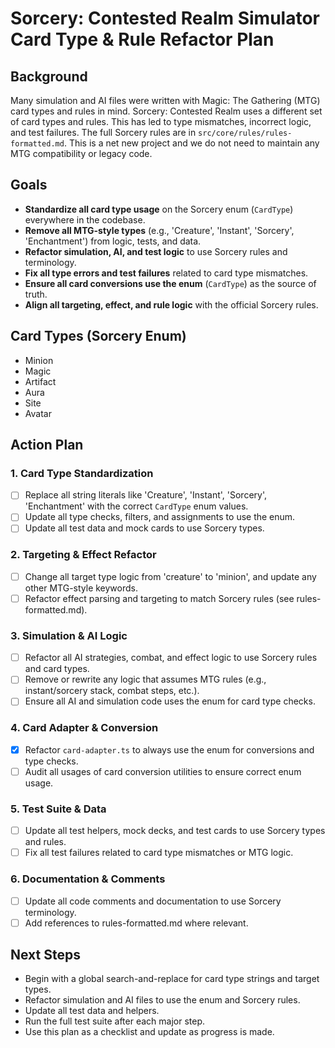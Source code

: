 # Sorcery: Contested Realm Simulator Card Type & Rule Refactor Plan

## Background
Many simulation and AI files were written with Magic: The Gathering (MTG) card types and rules in mind. Sorcery: Contested Realm uses a different set of card types and rules. This has led to type mismatches, incorrect logic, and test failures. The full Sorcery rules are in `src/core/rules/rules-formatted.md`. This is a net new project and we do not need to maintain any MTG compatibility or legacy code.

## Goals
- **Standardize all card type usage** on the Sorcery enum (`CardType`) everywhere in the codebase.
- **Remove all MTG-style types** (e.g., 'Creature', 'Instant', 'Sorcery', 'Enchantment') from logic, tests, and data.
- **Refactor simulation, AI, and test logic** to use Sorcery rules and terminology.
- **Fix all type errors and test failures** related to card type mismatches.
- **Ensure all card conversions use the enum** (`CardType`) as the source of truth.
- **Align all targeting, effect, and rule logic** with the official Sorcery rules.

## Card Types (Sorcery Enum)
- Minion
- Magic
- Artifact
- Aura
- Site
- Avatar

## Action Plan

### 1. Card Type Standardization
- [ ] Replace all string literals like 'Creature', 'Instant', 'Sorcery', 'Enchantment' with the correct `CardType` enum values.
- [ ] Update all type checks, filters, and assignments to use the enum.
- [ ] Update all test data and mock cards to use Sorcery types.

### 2. Targeting & Effect Refactor
- [ ] Change all target type logic from 'creature' to 'minion', and update any other MTG-style keywords.
- [ ] Refactor effect parsing and targeting to match Sorcery rules (see rules-formatted.md).

### 3. Simulation & AI Logic
- [ ] Refactor all AI strategies, combat, and effect logic to use Sorcery rules and card types.
- [ ] Remove or rewrite any logic that assumes MTG rules (e.g., instant/sorcery stack, combat steps, etc.).
- [ ] Ensure all AI and simulation code uses the enum for card type checks.

### 4. Card Adapter & Conversion
- [x] Refactor `card-adapter.ts` to always use the enum for conversions and type checks.
- [ ] Audit all usages of card conversion utilities to ensure correct enum usage.

### 5. Test Suite & Data
- [ ] Update all test helpers, mock decks, and test cards to use Sorcery types and rules.
- [ ] Fix all test failures related to card type mismatches or MTG logic.

### 6. Documentation & Comments
- [ ] Update all code comments and documentation to use Sorcery terminology.
- [ ] Add references to rules-formatted.md where relevant.

## Next Steps
- Begin with a global search-and-replace for card type strings and target types.
- Refactor simulation and AI files to use the enum and Sorcery rules.
- Update all test data and helpers.
- Run the full test suite after each major step.
- Use this plan as a checklist and update as progress is made.
